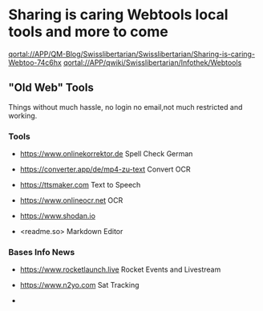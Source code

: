  
# Sharing is caring Webtools local tools and more to come
<qortal://APP/QM-Blog/Swisslibertarian/Swisslibertarian/Sharing-is-caring-Webtoo-74c6hx>
<qortal://APP/qwiki/Swisslibertarian/Infothek/Webtools>

## "Old Web" Tools


Things without much hassle, no login no email,not much restricted and working.


### Tools

- <https://www.onlinekorrektor.de> Spell Check German

- <https://converter.app/de/mp4-zu-text> Convert OCR

- <https://ttsmaker.com> Text to Speech

- <https://www.onlineocr.net> OCR

- <https://www.shodan.io>
- <readme.so> Markdown Editor


### Bases Info News

- <https://www.rocketlaunch.live> Rocket Events and Livestream

- <https://www.n2yo.com> Sat Tracking

-


##
